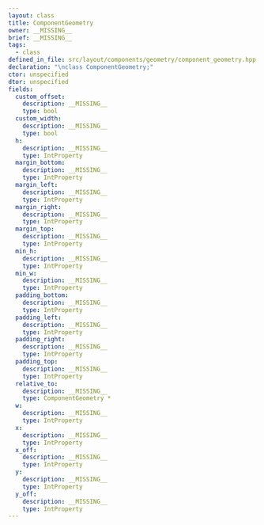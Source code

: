 ```yaml
---
layout: class
title: ComponentGeometry
owner: __MISSING__
brief: __MISSING__
tags:
  - class
defined_in_file: src/layout/components/geometry/component_geometry.hpp
declaration: "\nclass ComponentGeometry;"
ctor: unspecified
dtor: unspecified
fields:
  custom_offset:
    description: __MISSING__
    type: bool
  custom_width:
    description: __MISSING__
    type: bool
  h:
    description: __MISSING__
    type: IntProperty
  margin_bottom:
    description: __MISSING__
    type: IntProperty
  margin_left:
    description: __MISSING__
    type: IntProperty
  margin_right:
    description: __MISSING__
    type: IntProperty
  margin_top:
    description: __MISSING__
    type: IntProperty
  min_h:
    description: __MISSING__
    type: IntProperty
  min_w:
    description: __MISSING__
    type: IntProperty
  padding_bottom:
    description: __MISSING__
    type: IntProperty
  padding_left:
    description: __MISSING__
    type: IntProperty
  padding_right:
    description: __MISSING__
    type: IntProperty
  padding_top:
    description: __MISSING__
    type: IntProperty
  relative_to:
    description: __MISSING__
    type: ComponentGeometry *
  w:
    description: __MISSING__
    type: IntProperty
  x:
    description: __MISSING__
    type: IntProperty
  x_off:
    description: __MISSING__
    type: IntProperty
  y:
    description: __MISSING__
    type: IntProperty
  y_off:
    description: __MISSING__
    type: IntProperty
---
```

